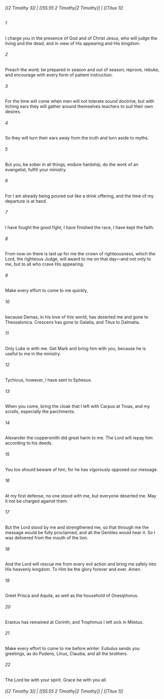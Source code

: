 
###### [[2 Timothy 3]] | [[55.55 2 Timothy|2 Timothy]] | [[Titus 1]]

###### 1
I charge you in the presence of God and of Christ Jesus, who will judge the living and the dead, and in view of His appearing and His kingdom:
###### 2
Preach the word; be prepared in season and out of season; reprove, rebuke, and encourage with every form of patient instruction.
###### 3
For the time will come when men will not tolerate sound doctrine, but with itching ears they will gather around themselves teachers to suit their own desires.
###### 4
So they will turn their ears away from the truth and turn aside to myths.
###### 5
But you, be sober in all things, endure hardship, do the work of an evangelist, fulfill your ministry.
###### 6
For I am already being poured out like a drink offering, and the time of my departure is at hand.
###### 7
I have fought the good fight, I have finished the race, I have kept the faith.
###### 8
From now on there is laid up for me the crown of righteousness, which the Lord, the righteous Judge, will award to me on that day—and not only to me, but to all who crave His appearing.
###### 9
Make every effort to come to me quickly,
###### 10
because Demas, in his love of this world, has deserted me and gone to Thessalonica. Crescens has gone to Galatia, and Titus to Dalmatia.
###### 11
Only Luke is with me. Get Mark and bring him with you, because he is useful to me in the ministry.
###### 12
Tychicus, however, I have sent to Ephesus.
###### 13
When you come, bring the cloak that I left with Carpus at Troas, and my scrolls, especially the parchments.
###### 14
Alexander the coppersmith did great harm to me. The Lord will repay him according to his deeds.
###### 15
You too should beware of him, for he has vigorously opposed our message.
###### 16
At my first defense, no one stood with me, but everyone deserted me. May it not be charged against them.
###### 17
But the Lord stood by me and strengthened me, so that through me the message would be fully proclaimed, and all the Gentiles would hear it. So I was delivered from the mouth of the lion.
###### 18
And the Lord will rescue me from every evil action and bring me safely into His heavenly kingdom. To Him be the glory forever and ever. Amen.
###### 19
Greet Prisca and Aquila, as well as the household of Onesiphorus.
###### 20
Erastus has remained at Corinth, and Trophimus I left sick in Miletus.
###### 21
Make every effort to come to me before winter. Eubulus sends you greetings, as do Pudens, Linus, Claudia, and all the brothers.
###### 22
The Lord be with your spirit. Grace be with you all.

###### [[2 Timothy 3]] | [[55.55 2 Timothy|2 Timothy]] | [[Titus 1]]
